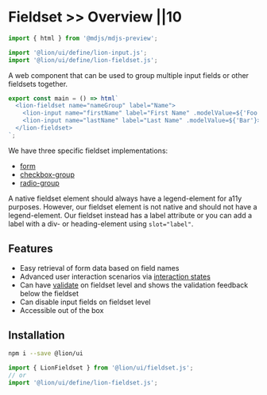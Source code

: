 # Fieldset >> Overview ||10

```js script
import { html } from '@mdjs/mdjs-preview';

import '@lion/ui/define/lion-input.js';
import '@lion/ui/define/lion-fieldset.js';
```

A web component that can be used to group multiple input fields or other fieldsets together.

```js preview-story
export const main = () => html`
  <lion-fieldset name="nameGroup" label="Name">
    <lion-input name="firstName" label="First Name" .modelValue=${'Foo'}></lion-input>
    <lion-input name="lastName" label="Last Name" .modelValue=${'Bar'}></lion-input>
  </lion-fieldset>
`;
```

We have three specific fieldset implementations:

- [form](https://github.com/ing-bank/lion/blob/e930b7b667ceaf66c2fab86a76044d0260b934fa/docs/components/form/overview.md)
- [checkbox-group](https://github.com/ing-bank/lion/blob/e930b7b667ceaf66c2fab86a76044d0260b934fa/docs/components/checkbox-group/overview.md)
- [radio-group](https://github.com/ing-bank/lion/blob/e930b7b667ceaf66c2fab86a76044d0260b934fa/docs/components/radio-group/overview.md)

A native fieldset element should always have a legend-element for a11y purposes.
However, our fieldset element is not native and should not have a legend-element.
Our fieldset instead has a label attribute or you can add a label with a div- or heading-element using `slot="label"`.

## Features

- Easy retrieval of form data based on field names
- Advanced user interaction scenarios via [interaction states](https://github.com/ing-bank/lion/blob/e930b7b667ceaf66c2fab86a76044d0260b934fa/docs/fundamentals/systems/form/interaction-states.md)
- Can have [validate](https://github.com/ing-bank/lion/blob/e930b7b667ceaf66c2fab86a76044d0260b934fa/docs/fundamentals/systems/form/validate.md) on fieldset level and shows the validation feedback below the fieldset
- Can disable input fields on fieldset level
- Accessible out of the box

## Installation

```bash
npm i --save @lion/ui
```

```js
import { LionFieldset } from '@lion/ui/fieldset.js';
// or
import '@lion/ui/define/lion-fieldset.js';
```
